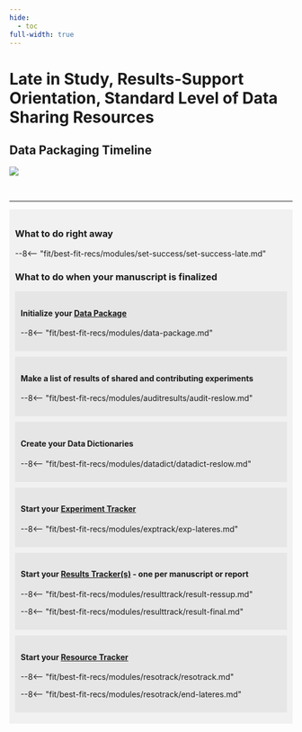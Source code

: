 ```yaml
---
hide:
  - toc
full-width: true
---
```


# Late in Study, Results-Support Orientation, Standard Level of Data Sharing Resources

## Data Packaging Timeline

  ![](assets/late-res-stand.drawio)

<br>


---

<div markdown="1" style="background-color:rgba(0, 0, 0, 0.0470588); text-align:left; vertical-align: top; padding:10px 10px;">

### What to do **right away**   

--8<-- "fit/best-fit-recs/modules/set-success/set-success-late.md"

### What to do **when your manuscript is finalized**

<div markdown="1" style="background-color:rgba(0, 0, 0, 0.0470588); text-align:left; vertical-align: top; padding:10px 10px; margin-bottom: 10px;">

#### Initialize your [Data Package](../../terms/index.md#data-package)  

--8<-- "fit/best-fit-recs/modules/data-package.md"

</div>

<div markdown="1" style="background-color:rgba(0, 0, 0, 0.0470588); text-align:left; vertical-align: top; padding:10px 10px; margin-bottom: 10px;">

#### Make a list of results of shared and contributing experiments

--8<-- "fit/best-fit-recs/modules/auditresults/audit-reslow.md"

</div>

<div markdown="1" style="background-color:rgba(0, 0, 0, 0.0470588); text-align:left; vertical-align: top; padding:10px 10px; margin-bottom: 10px;">

#### Create your Data Dictionaries

--8<-- "fit/best-fit-recs/modules/datadict/datadict-reslow.md"

</div>

<div markdown="1" style="background-color:rgba(0, 0, 0, 0.0470588); text-align:left; vertical-align: top; padding:10px 10px; margin-bottom: 10px;">

#### Start your [Experiment Tracker](../../terms/index.md#experiment-tracker) 

--8<-- "fit/best-fit-recs/modules/exptrack/exp-lateres.md"

</div>

<div markdown="1" style="background-color:rgba(0, 0, 0, 0.0470588); text-align:left; vertical-align: top; padding:10px 10px; margin-bottom: 10px;">

#### Start your [Results Tracker(s)](../../terms/index.md#results-tracker) - one per manuscript or report

--8<-- "fit/best-fit-recs/modules/resulttrack/result-ressup.md"

--8<-- "fit/best-fit-recs/modules/resulttrack/result-final.md"

</div>

<div markdown="1" style="background-color:rgba(0, 0, 0, 0.0470588); text-align:left; vertical-align: top; padding:10px 10px; margin-bottom: 10px;">

#### Start your [Resource Tracker](../../terms/index.md#resource-tracker)

--8<-- "fit/best-fit-recs/modules/resotrack/resotrack.md"

--8<-- "fit/best-fit-recs/modules/resotrack/end-lateres.md"

</div>
</div>